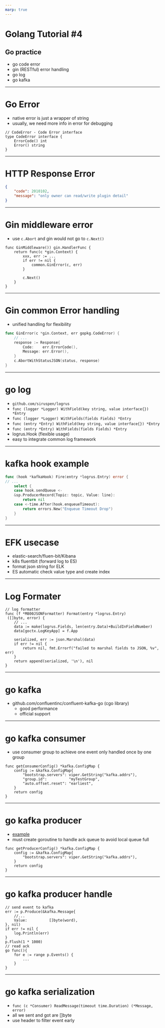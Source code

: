 ```yaml
---
marp: true
---
```


<!-- theme: gaia -->

# Golang Tutorial #4

## Go practice

* go code error
* gin (RESTful) error handling
* go log
* go kafka

---

# Go Error

* native error is just a wrapper of string
* usually, we need more info in error for debugging

```
// CodeError - Code Error interface
type CodeError interface {
	ErrorCode() int
	Error() string
}
```

---

# HTTP Response Error

```json
{
    "code": 2010102,
    "message": "only owner can read/write plugin detail"
}
```

---

# Gin middleware error

* use `c.Abort` and gin would not go to `c.Next()`

```
func GinMiddleware()) gin.HandlerFunc {
	return func(c *gin.Context) {
		xxx, err := ...
		if err != nil {
			common.GinError(c, err)
		}

		c.Next()
	}
}
```

---

# Gin common Error handling

* unified handling for flexibility

```go
func GinError(c *gin.Context, err gopkg.CodeError) {
	// ...
	response := Response{
		Code:    err.ErrorCode(),
		Message: err.Error(),
	}
	c.AbortWithStatusJSON(status, response)
}
```

---

# go log

* `github.com/siruspen/logrus`
* `func (logger *Logger) WithField(key string, value interface{}) *Entry`
* `func (logger *Logger) WithFields(fields Fields) *Entry`
* `func (entry *Entry) WithField(key string, value interface{}) *Entry`
* `func (entry *Entry) WithFields(fields Fields) *Entry`
* logrus.Hook (flexible usage)
* easy to integrate common log framework

---

# kafka hook example

```go
func (hook *kafkaHook) Fire(entry *logrus.Entry) error {
// ...
	select {
	case hook.sendQueue <- 
	&sp.ProducerRecord{Topic: topic, Value: line}:
		return nil
	case <-time.After(hook.enqueueTimeout):
		return errors.New("Enqueue Timeout Drop")
	}
}
```

---

# EFK usecase

* elastic-search/fluen-bit/Kibana
* k8s fluentbit (forward log to ES)
* format json string for ELK
* ES automatic check value type and create index

---

# Log Formater

```golang
// log formatter
func (f *M800JSONFormatter) Format(entry *logrus.Entry)
 ([]byte, error) {
	// ...
	data := make(logrus.Fields, len(entry.Data)+BuildInFieldNumber)
	data[goctx.LogKeyApp] = f.App

	serialized, err := json.Marshal(data)
	if err != nil {
		return nil, fmt.Errorf("failed to marshal fields to JSON, %v", err)
	}
	return append(serialized, '\n'), nil
}
```

---

# go kafka

* github.com/confluentinc/confluent-kafka-go (cgo library)
  * good performance
  * official support

---

# go kafka consumer

* use consumer group to achieve one event only handled once by one group

```golang
func getConsumerConfig() *kafka.ConfigMap {
	config := &kafka.ConfigMap{
		"bootstrap.servers": viper.GetString("kafka.addrs"),
		"group.id":          "myTestGroup",
		"auto.offset.reset": "earliest",
	}
	return config
}
```

---

# go kafka producer

* [example](https://github.com/confluentinc/confluent-kafka-go/tree/master/examples/idempotent_producer_example)
* must create goroutine to handle ack queue to avoid local queue full

```golang
func getProducerConfig() *kafka.ConfigMap {
	config := &kafka.ConfigMap{
		"bootstrap.servers": viper.GetString("kafka.addrs"),
	}
	return config
}
```

---

# go kafka producer handle

```golang
// send event to kafka
err := p.Produce(&kafka.Message{
	//...
	Value:          []byte(word),
}, nil)
if err != nil {
	log.Println(err)
}
p.Flush(1 * 1000)
// read ack
go func(){
	for e := range p.Events() {
		...
	}
}
```

---

# go kafka serialization

* `func (c *Consumer) ReadMessage(timeout time.Duration) (*Message, error)`
* all we sent and got are []byte
* use header to filter event early
